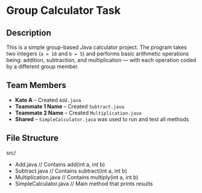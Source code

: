# Group Calculator Task

## Description
This is a simple group-based Java calculator project. The program takes two integers (`a = 10` and `b = 5`) and performs basic arithmetic operations being: addition, subtraction, and multiplication — with each operation coded by a different group member.

## Team Members
- **Kate A** – Created `Add.java`
- **Teammate 1 Name** – Created `Subtract.java`
- **Teammate 2 Name** – Created `Multiplication.java`
- **Shared** – `SimpleCalculator.java` was used to run and test all methods

## File Structure
src/
- Add.java // Contains add(int a, int b)
- Subtract.java // Contains subtract(int a, int b)
- Multiplication.java // Contains multiply(int a, int b)
- SimpleCalculator.java // Main method that prints results
